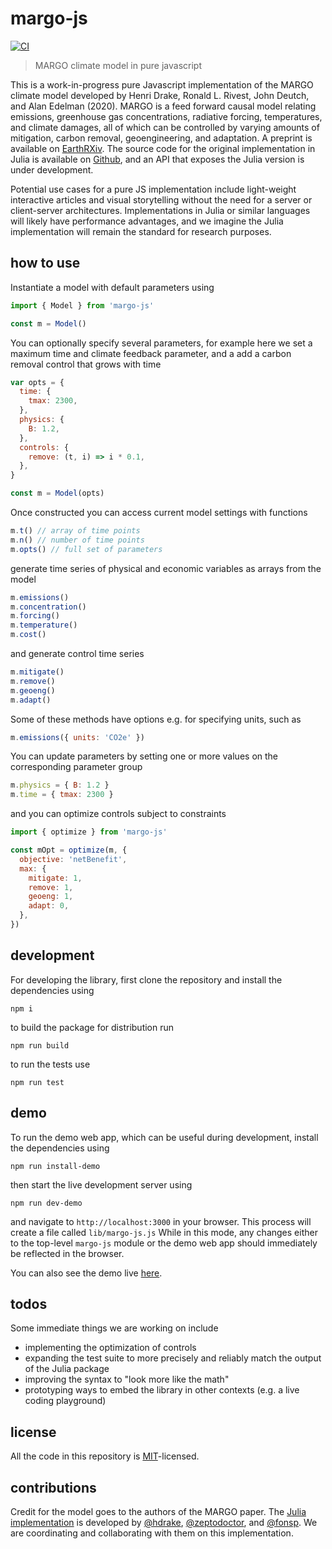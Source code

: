# margo-js

[![CI](https://github.com/carbonplan/margo-js/actions/workflows/main.yml/badge.svg)](https://github.com/carbonplan/margo-js/actions/workflows/main.yml)

> MARGO climate model in pure javascript

This is a work-in-progress pure Javascript implementation of the MARGO climate model developed by Henri Drake, Ronald L. Rivest, John Deutch, and Alan Edelman (2020). MARGO is a feed forward causal model relating emissions, greenhouse gas concentrations, radiative forcing, temperatures, and climate damages, all of which can be controlled by varying amounts of mitigation, carbon removal, geoengineering, and adaptation. A preprint is available on [EarthRXiv](https://eartharxiv.org/5bgyc). The source code for the original implementation in Julia is available on [Github](https://github.com/hdrake/ClimateMARGO.jl), and an API that exposes the Julia version is under development.

Potential use cases for a pure JS implementation include light-weight interactive articles and visual storytelling without the need for a server or client-server architectures. Implementations in Julia or similar languages will likely have performance advantages, and we imagine the Julia implementation will remain the standard for research purposes.

## how to use

Instantiate a model with default parameters using

```js
import { Model } from 'margo-js'

const m = Model()
```

You can optionally specify several parameters, for example here we set a maximum time and climate feedback parameter, and a add a carbon removal control that grows with time

```js
var opts = {
  time: {
    tmax: 2300,
  },
  physics: {
    B: 1.2,
  },
  controls: {
    remove: (t, i) => i * 0.1,
  },
}

const m = Model(opts)
```

Once constructed you can access current model settings with functions

```js
m.t() // array of time points
m.n() // number of time points
m.opts() // full set of parameters
```

generate time series of physical and economic variables as arrays from the model

```js
m.emissions()
m.concentration()
m.forcing()
m.temperature()
m.cost()
```

and generate control time series

```js
m.mitigate()
m.remove()
m.geoeng()
m.adapt()
```

Some of these methods have options e.g. for specifying units, such as

```js
m.emissions({ units: 'CO2e' })
```

You can update parameters by setting one or more values on the corresponding parameter group

```js
m.physics = { B: 1.2 }
m.time = { tmax: 2300 }
```

and you can optimize controls subject to constraints

```js
import { optimize } from 'margo-js'

const mOpt = optimize(m, {
  objective: 'netBenefit',
  max: {
    mitigate: 1,
    remove: 1,
    geoeng: 1,
    adapt: 0,
  },
})
```

## development

For developing the library, first clone the repository and install the dependencies using

```
npm i
```

to build the package for distribution run

```
npm run build
```

to run the tests use

```
npm run test
```

## demo

To run the demo web app, which can be useful during development, install the dependencies using

```
npm run install-demo
```

then start the live development server using

```
npm run dev-demo
```

and navigate to `http://localhost:3000` in your browser. This process will create a file called `lib/margo-js.js` While in this mode, any changes either to the top-level `margo-js` module or the demo web app should immediately be reflected in the browser.

You can also see the demo live [here](https://margo-js.demo.carbonplan.org).

## todos

Some immediate things we are working on include

- implementing the optimization of controls
- expanding the test suite to more precisely and reliably match the output of the Julia package
- improving the syntax to "look more like the math"
- prototyping ways to embed the library in other contexts (e.g. a live coding playground)

## license

All the code in this repository is [MIT](https://choosealicense.com/licenses/mit/)-licensed.

## contributions

Credit for the model goes to the authors of the MARGO paper. The [Julia implementation](https://github.com/hdrake/ClimateMARGO.jl) is developed by [@hdrake](https://github.com/hdrake), [@zeptodoctor](https://github.com/zeptodoctor), and [@fonsp](https://github.com/fonsp). We are coordinating and collaborating with them on this implementation.
